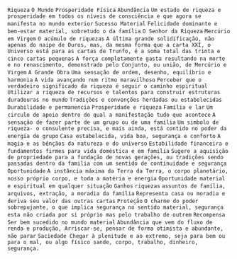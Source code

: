 `Riqueza` `O Mundo` `Prosperidade Física` `Abundância` `Um estado de riqueza e
prosperidade em todos os níveis de consciência e que agora se manifesta no
mundo exterior` `Sucesso Material` `Felicidade dominante e bem-estar material,
sobretudo o da família` `O Senhor da Riqueza` `Mercúrio em Virgem` `O acúmulo
de riquezas` `A última grande solidificação, não apenas do naipe de Ouros,
mas, da mesma forma que a carta XXI, o Universo está para as cartas de Trunfo,
é a soma total das trinta e cinco cartas pequenas` `A força completamente
gasta resultando na morte e no renascimento, demonstrado pelo Conjunto, ou
união, de Mercúrio e Virgem` `A Grande Obra` `Uma sensação de ordem, desenho,
equilíbrio e harmonia` `A vida avançando num ritmo maravilhoso` `Perceber que
o verdadeiro significado da riqueza é seguir o caminho espiritual` `Utilizar a
riqueza de recursos e talentos para construir estruturas duradouras no mundo`
`Tradições e convenções herdadas ou estabelecidas` `Durabilidade e
permanencia` `Prosperidade e riqueza` `Família e lar` `Um circulo de apoio
dentro do qual a manifestação tudo que acontece` `A sensação de fazer parte de
um grupo ou de uma familia` `Um simbolo de riqueza- o consulente precisa, e
mais ainda, está contido no poder da energia de grupo` `Casa estabelecida,
vida boa, segurança e conforto` `A magia e as bênçãos da natureza e do
universo` `Estabilidade financeira e fundamentos firmes para vida doméstica e
em familia` `Sugere a aquisição de propriedade para a fundação de novas
gerações, ou tradições sendo passadas dentro da familia com um sentido de
continuidade e segurança` `Oportunidade` `A instância máxima da Terra da
Terra, o corpo planetário, nosso próprio corpo, e toda a matéria e energia`
`Oportunidade material e espiritual em qualquer situação` `Ganhos` `riquezas`
`assuntos de família, arquivos, extração, a moradia da família` `Representa
casa ou moradia e deriva seu valor das outras cartas` `Proteção` `O charme do
poder sobrepujante, o que implica segurança no sentido material, segurança
esta não criada por si próprio mas pelo trabalho de outrem` `Recompensa Ser
bem sucedido no mundo material` `Abundância que vem do fluxo de renda e
produção, Arriscar-se, pensar de forma otimista e abundante, não parar`
`Saciedade Chegar à plenitude e ao extremo, seja para bem ou para o mal, ou
algo físico sande, corpo, trabalho, dinheiro, segurança.`

